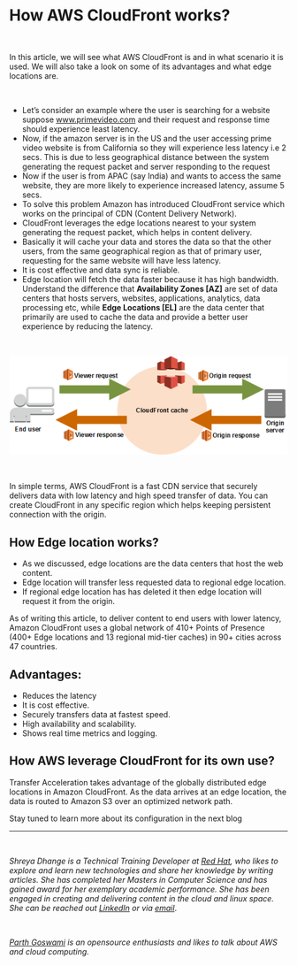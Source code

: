# How AWS CloudFront works?


<br/>

In this article, we will see what AWS CloudFront is and in what scenario it is used. We will also take a look on some of its advantages and what edge locations are. 

<br/>

- Let’s consider an example where the user is searching for a website suppose www.primevideo.com and their request and response time should experience least latency.
- Now, if the amazon server is in the US and the user accessing prime video website is from California so they will experience less latency i.e 2 secs. This is due to less geographical distance between the system generating the request packet and server responding to the request
- Now if the user is from APAC (say India) and wants to access the same website, they are more likely to experience increased latency, assume 5 secs. 
- To solve this problem Amazon has introduced CloudFront service which works on the principal of CDN (Content Delivery Network).
- CloudFront leverages the edge locations nearest to your system generating the request packet, which helps in content delivery. 
- Basically it will cache your data and stores the data so that the other users, from the same geographical region as that of primary user, requesting for the same website will have less latency.
- It is cost effective and data sync is reliable.
- Edge location will fetch the data faster because it has high bandwidth.
Understand the difference that **Availability Zones [AZ]** are set of data centers that hosts servers, websites, applications, analytics, data processing etc, while **Edge Locations [EL]** are the data center that primarily are used to cache the data and provide a better user experience by reducing the latency. 

<br/>

![ ](/images/cloudfront/cloudfront.png " ")

<br/>

In simple terms, AWS CloudFront is a fast CDN service that securely delivers data with low latency and high speed transfer of data. You can create CloudFront in any specific region which helps keeping persistent connection with the origin.

## How Edge location works?

- As we discussed, edge locations are the data centers that host the web content. 
- Edge location will transfer less requested data to regional edge location.
- If regional edge location has has deleted it then edge location will request it from the origin.

As of writing this article, to deliver content to end users with lower latency, Amazon CloudFront uses a global network of 410+ Points of Presence (400+ Edge locations and 13 regional mid-tier caches) in 90+ cities across 47 countries.

## Advantages:

- Reduces the latency
- It is cost effective.
- Securely transfers data at fastest speed.
- High availability and scalability.
- Shows real time metrics and logging.

## How AWS leverage CloudFront for its own use? 
Transfer Acceleration takes advantage of the globally distributed edge locations in Amazon CloudFront. As the data arrives at an edge location, the data is routed to Amazon S3 over an optimized network path.


Stay tuned to learn more about its configuration in the next blog




-------
<br/>


*Shreya Dhange is a Technical Training Developer at [Red Hat](https://www.redhat.com/en), who likes to explore and learn new technologies and share her knowledge by writing articles. She has completed her Masters in Computer Science and has gained award for her exemplary academic performance. She has been engaged in creating and delivering content in the cloud and linux space. She can be reached out [LinkedIn](https://www.linkedin.com/in/shreyadhange/) or via [email](https://mail.google.com/mail/u/0/?fs=1&tf=cm&source=mailto&to=shreyadhange@gmail.com)*.

<br/>

*[Parth Goswami](https://www.linkedin.com/in/parth-goswami/) is an opensource enthusiasts and likes to talk about AWS and cloud computing.*

